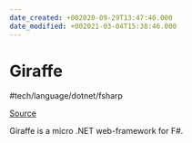 ```yaml
---
date_created: +002020-09-29T13:47:40.000
date_modified: +002021-03-04T15:38:46.000
---
```


# Giraffe

 #tech/language/dotnet/fsharp

[Source](https://github.com/giraffe-fsharp/Giraffe)

Giraffe is a micro .NET web-framework for F#.
